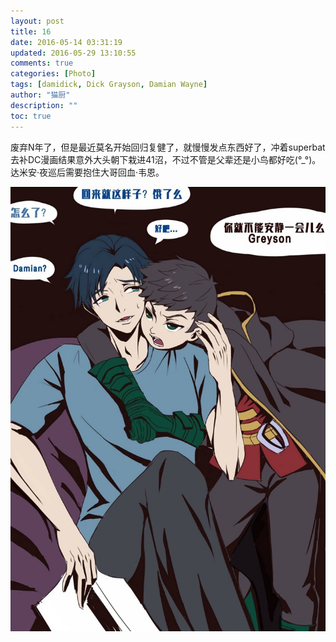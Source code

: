 ```yaml
---
layout: post
title: 16
date: 2016-05-14 03:31:19
updated: 2016-05-29 13:10:55
comments: true
categories: [Photo]
tags: [damidick, Dick Grayson, Damian Wayne]
author: "猫厨"
description: ""
toc: true
---
```


<p>废弃N年了，但是最近莫名开始回归复健了，就慢慢发点东西好了，冲着superbat去补DC漫画结果意外大头朝下栽进41沼，不过不管是父辈还是小鸟都好吃(&deg;_&deg;)。达米安&middot;夜巡后需要抱住大哥回血&middot;韦恩。</p>

![](https://raw.githubusercontent.com/alicewish/meowchain247/master/img_cVZNdzJtQk9JV2NzSHhXVHUwb3NQbDd2Y0t6cGM2ZWVIWGsrTTczZ204dnAyUnZpai9zLzN3PT0.jpg)